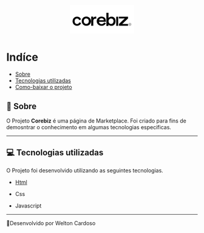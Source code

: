 
<h1 align ="center"> 
    <img src='image/logo_corebiz.png'>
</h1>

# Indíce
- [Sobre](#-sobre)
- [Tecnologias utilizadas](#-Tecnologias-utilizadas)
- [Como-baixar o projeto](#-Como-baixar-o-projeto)


## 📝 Sobre

O Projeto **Corebiz** é uma página de Marketplace. Foi criado para fins de demosntrar o conhecimento em algumas tecnologias especificas.

---

## 💻 Tecnologias utilizadas

O Projeto foi desenvolvido utilizando as seguintes tecnologias.

- [Html](https://welton1986.github.io/TesteFrontendCorebiz/)

- Css
- Javascript

---



🚀Desenvolvido por Welton Cardoso




